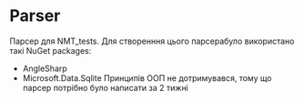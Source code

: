# Parser

Парсер для NMT_tests.
Для створенння цього парсерабуло використано такі NuGet packages:
- AngleSharp
- Microsoft.Data.Sqlite
Принципів ООП не дотримувався, тому що парсер потрібно було написати за 2 тижні
